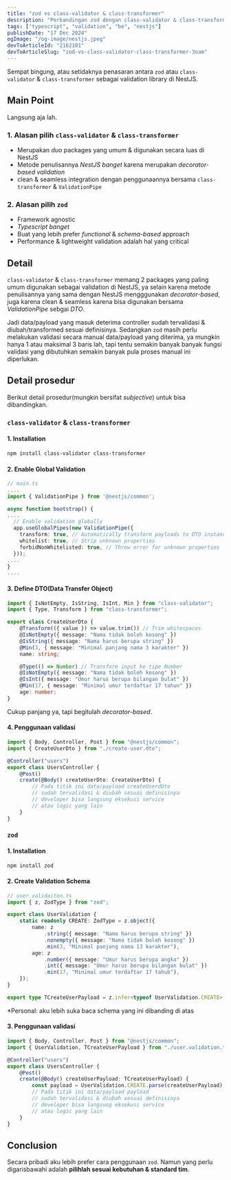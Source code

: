 ```yaml
---
title: "zod vs class-validator & class-transformer"
description: "Perbandingan zod dengan class-validator & class-transformer di NestJS"
tags: ["typescript", "validation", "be", "nestjs"]
publishDate: "17 Dec 2024"
ogImage: "/og-image/nestjs.jpeg"
devToArticleId: "2162101"
devToArticleSlug: "zod-vs-class-validator-class-transformer-3oam"
---
```


Sempat bingung, atau setidaknya penasaran antara `zod` atau `class-validator` & `class-transformer`
sebagai validation library di NestJS.

## Main Point

Langsung aja lah.

### 1. Alasan pilih `class-validator` & `class-transformer`

- Merupakan _duo_ packages yang umum & digunakan secara luas di NestJS
- Metode penulisannya _NestJS banget_ karena merupakan _decorator-based validation_
- clean & seamless integration dengan penggunaannya bersama `class-transformer` & `ValidationPipe`

### 2. Alasan pilih `zod`

- Framework agnostic
- _Typescript banget_
- Buat yang lebih prefer _functional_ & _schema-based_ approach
- Performance & lightweight validation adalah hal yang critical

## Detail

`class-validator` & `class-transformer` memang 2 packages yang paling umum digunakan sebagai validation di NestJS,
ya selain karena metode penulisannya yang sama dengan NestJS mengggunakan _decorator-based_,
juga karena clean & seamless karena bisa digunakan bersama _ValidationPipe_ sebgai _DTO_.

Jadi data/payload yang masuk deterima controller sudah tervalidasi & diubah/transformed sesuai definisinya.
Sedangkan `zod` masih perlu melakukan validasi secara manual data/payload yang diterima,
ya mungkin hanya 1 atau maksimal 3 baris lah,
tapi tentu semakin banyak banyak fungsi validasi yang dibutuhkan semakin banyak pula proses manual ini diperlukan.

## Detail prosedur

Berikut detail prosedur(mungkin bersifat _subjective_) untuk bisa dibandingkan.

### `class-validator` & `class-transformer`

#### 1. Installation

```bash
npm install class-validator class-transformer
```

#### 2. Enable Global Validation

```ts
// main.ts
....
import { ValidationPipe } from '@nestjs/common';

async function bootstrap() {
....
  // Enable validation globally
  app.useGlobalPipes(new ValidationPipe({
    transform: true, // Automatically transform payloads to DTO instances
    whitelist: true, // Strip unknown properties
    forbidNonWhitelisted: true, // Throw error for unknown properties
  }));
....
}
....
```

#### 3. Define DTO(Data Transfer Object)

```ts
import { IsNotEmpty, IsString, IsInt, Min } from "class-validator";
import { Type, Transform } from "class-transformer";

export class CreateUserDto {
	@Transform(({ value }) => value.trim()) // Trim whitespaces
	@IsNotEmpty({ message: "Nama tidak boleh kosong" })
	@IsString({ message: "Nama harus berupa string" })
	@Min(3, { message: "Minimal panjang nama 3 karakter" })
	name: string;

	@Type(() => Number) // Transform input ke tipe Number
	@IsNotEmpty({ message: "Nama tidak boleh kosong" })
	@IsInt({ message: "Umur harus berupa bilangan bulat" })
	@Min(17, { message: "Minimal umur terdaftar 17 tahun" })
	age: number;
}
```

Cukup panjang ya, tapi begitulah _decorator-based_.

#### 4. Penggunaan validasi

```ts
import { Body, Controller, Post } from "@nestjs/common";
import { CreateUserDto } from "./create-user.dto";

@Controller("users")
export class UsersController {
	@Post()
	create(@Body() createUserDto: CreateUserDto) {
		// Pada titik ini data/payload createUserdDto
		// sudah tervalidasi & diubah sesuai definisinya
		// developer bisa langsung eksekusi service
		// atau logic yang lain
	}
}
```

### `zod`

#### 1. Installation

```bash
npm install zod
```

#### 2. Create Validation Schema

```ts
// user.validaiton.ts
import { z, ZodType } from "zod";

export class UserValidation {
	static readonly CREATE: ZodType = z.object({
		name: z
			.string({ message: "Nama harus berupa string" })
			.nonempty({ message: "Nama tidak boleh kosong" })
			.min(3, "Minimal panjang nama 13 karakter"),
		age: z
			.number({ message: "Umur harus berupa angka" })
			.int({ message: "Umur harus berupa bilangan bulat" })
			.min(17, "Minimal umur terdaftar 17 tahub"),
	});
}

export type TCreateUserPayload = z.infer<typeof UserValidation.CREATE>;
```

\*Personal: aku lebih suka baca schema yang ini dibanding di atas

#### 3. Penggunaan validasi

```ts
import { Body, Controller, Post } from "@nestjs/common";
import { UserValidation, TCreateUserPayload } from "./user.validation.ts";

@Controller("users")
export class UsersController {
	@Post()
	create(@Body() createUserPayload: TCreateUserPayload) {
		const payload = UserValidation.CREATE.parse(createUserPayload);
		// Pada titik ini data/payload payload
		// sudah tervalidasi & diubah sesuai definisinya
		// developer bisa langsung eksekusi service
		// atau logic yang lain
	}
}
```

## Conclusion

Secara pribadi aku lebih prefer cara penggunaan `zod`.
Namun yang perlu digarisbawahi adalah **pilihlah sesuai kebutuhan & standard tim**.
